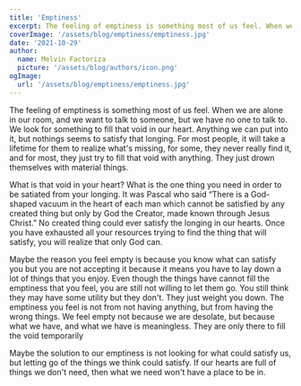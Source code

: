 ```yaml
---
title: 'Emptiness'
excerpt: The feeling of emptiness is something most of us feel. When we are alone in our room, and we want to talk to someone, but we have no one to talk to. We look for something to fill that void in our heart.
coverImage: '/assets/blog/emptiness/emptiness.jpg'
date: '2021-10-29'
author:
  name: Melvin Factoriza
  picture: '/assets/blog/authors/icon.png'
ogImage:
  url: '/assets/blog/emptiness/emptiness.jpg'
---
```

The feeling of emptiness is something most of us feel. When we are alone in our room, and we want to talk to someone, but we have no one to talk to. We look for something to fill that void in our heart. Anything we can put into it, but nothings seems to satisfy that longing. For most people, it will take a lifetime for them to realize what's missing, for some, they never really find it, and for most, they just try to fill that void with anything. They just drown themselves with material things.

What is that void in your heart? What is the one thing you need in order to be satiated from your longing. It was Pascal who said  “There is a God-shaped vacuum in the heart of each man which cannot be satisfied by any created thing but only by God the Creator, made known through Jesus Christ.” No created thing could ever satisfy the longing in our hearts. Once you have exhausted all your resources trying to find the thing that will satisfy, you will realize that only God can. 

Maybe the reason you feel empty is because you know what can satisfy you but you are not accepting it because it means you have to lay down a lot of things that you enjoy. Even though the things have cannot fill the emptiness that you feel, you are still not willing to let them go. You still think they may have some utility but they don't. They just weight you down. The emptiness you feel is not from not having anything, but from having the wrong things. We feel empty not because we are desolate, but because what we have, and what we have is meaningless. They are only there to fill the void temporarily

Maybe the solution to our emptiness is not looking for what could satisfy us, but letting go of the things we think could satisfy. If our hearts are full of things we don't need, then what we need won't have a place to be in. 